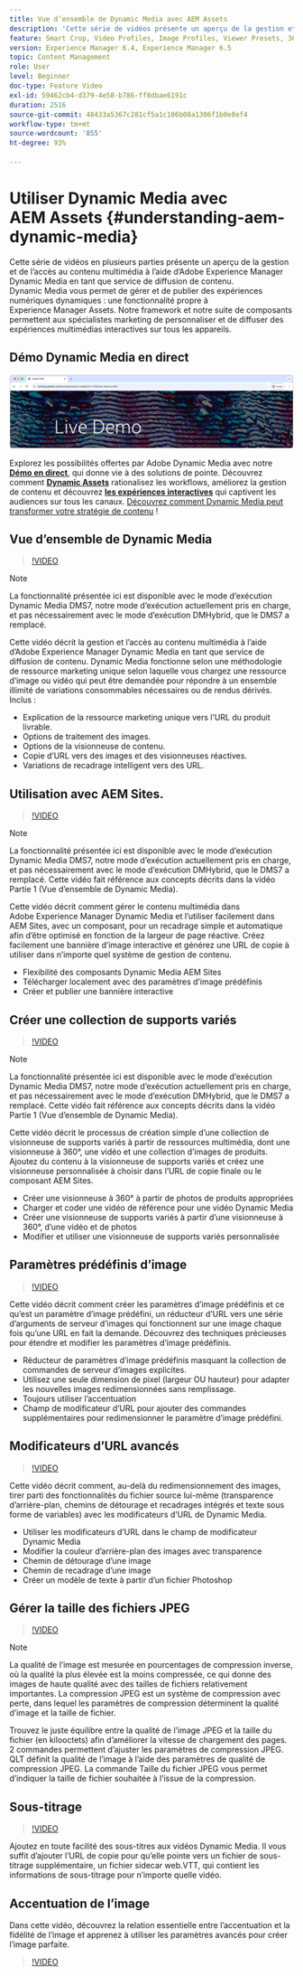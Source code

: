 ```yaml
---
title: Vue d’ensemble de Dynamic Media avec AEM Assets
description: 'Cette série de vidéos présente un aperçu de la gestion et de l’accès du contenu multimédia à l’aide d’Adobe Experience Manager Dynamic Media en tant que service de diffusion de contenu. Dynamic Media vous permet de gérer et de publier des expériences numériques dynamiques : une fonctionnalité propre à Experience Manager Assets. Notre framework et notre suite de composants permettent aux spécialistes marketing de personnaliser et de diffuser des expériences multimédias interactives sur tous les appareils.'
feature: Smart Crop, Video Profiles, Image Profiles, Viewer Presets, 360 VR Video, Image Sets, Spin Sets
version: Experience Manager 6.4, Experience Manager 6.5
topic: Content Management
role: User
level: Beginner
doc-type: Feature Video
exl-id: 59462cb4-d379-4e58-b786-ff8dbae6191c
duration: 2516
source-git-commit: 48433a5367c281cf5a1c106b08a1306f1b0e8ef4
workflow-type: tm+mt
source-wordcount: '855'
ht-degree: 93%

---
```


# Utiliser Dynamic Media avec AEM Assets {#understanding-aem-dynamic-media}

Cette série de vidéos en plusieurs parties présente un aperçu de la gestion et de l’accès au contenu multimédia à l’aide d’Adobe Experience Manager Dynamic Media en tant que service de diffusion de contenu. Dynamic Media vous permet de gérer et de publier des expériences numériques dynamiques : une fonctionnalité propre à Experience Manager Assets. Notre framework et notre suite de composants permettent aux spécialistes marketing de personnaliser et de diffuser des expériences multimédias interactives sur tous les appareils.

## Démo Dynamic Media en direct

[![Démonstration en direct d’AEM Assets Dynamic Media](./assets/overview/live-demo.png)](https://landing.adobe.com/en/na/dynamic-media/ctir-2755/live-demos.html)

Explorez les possibilités offertes par Adobe Dynamic Media avec notre [**Démo en direct**](https://landing.adobe.com/en/na/dynamic-media/ctir-2755/live-demos.html), qui donne vie à des solutions de pointe. Découvrez comment [**Dynamic Assets**](https://landing.adobe.com/en/na/dynamic-media/ctir-2755/dynamic-assets.html) rationalisez les workflows, améliorez la gestion de contenu et découvrez [**les expériences interactives**](https://landing.adobe.com/en/na/dynamic-media/ctir-2755/interactive-experiences.html) qui captivent les audiences sur tous les canaux. [Découvrez comment Dynamic Media peut transformer votre stratégie de contenu](https://landing.adobe.com/en/na/dynamic-media/ctir-2755/live-demos.html) !

## Vue d’ensemble de Dynamic Media

>[!VIDEO](https://video.tv.adobe.com/v/27144?quality=12&learn=on)

>[!NOTE]
>
>La fonctionnalité présentée ici est disponible avec le mode d’exécution Dynamic Media DMS7, notre mode d’exécution actuellement pris en charge, et pas nécessairement avec le mode d’exécution DMHybrid, que le DMS7 a remplacé.

Cette vidéo décrit la gestion et l’accès au contenu multimédia à l’aide d’Adobe Experience Manager Dynamic Media en tant que service de diffusion de contenu. Dynamic Media fonctionne selon une méthodologie de ressource marketing unique selon laquelle vous chargez une ressource d’image ou vidéo qui peut être demandée pour répondre à un ensemble illimité de variations consommables nécessaires ou de rendus dérivés. Inclus :

* Explication de la ressource marketing unique vers l’URL du produit livrable.
* Options de traitement des images.
* Options de la visionneuse de contenu.
* Copie d’URL vers des images et des visionneuses réactives.
* Variations de recadrage intelligent vers des URL.

## Utilisation avec AEM Sites.

>[!VIDEO](https://video.tv.adobe.com/v/27145?quality=12&learn=on)

>[!NOTE]
>
>La fonctionnalité présentée ici est disponible avec le mode d’exécution Dynamic Media DMS7, notre mode d’exécution actuellement pris en charge, et pas nécessairement avec le mode d’exécution DMHybrid, que le DMS7 a remplacé. Cette vidéo fait référence aux concepts décrits dans la vidéo Partie 1 (Vue d’ensemble de Dynamic Media).

Cette vidéo décrit comment gérer le contenu multimédia dans Adobe Experience Manager Dynamic Media et l’utiliser facilement dans AEM Sites, avec un composant, pour un recadrage simple et automatique afin d’être optimisé en fonction de la largeur de page réactive. Créez facilement une bannière d’image interactive et générez une URL de copie à utiliser dans n’importe quel système de gestion de contenu.

* Flexibilité des composants Dynamic Media AEM Sites
* Télécharger localement avec des paramètres d’image prédéfinis
* Créer et publier une bannière interactive

## Créer une collection de supports variés

>[!VIDEO](https://video.tv.adobe.com/v/27146?quality=12&learn=on)

>[!NOTE]
>
>La fonctionnalité présentée ici est disponible avec le mode d’exécution Dynamic Media DMS7, notre mode d’exécution actuellement pris en charge, et pas nécessairement avec le mode d’exécution DMHybrid, que le DMS7 a remplacé. Cette vidéo fait référence aux concepts décrits dans la vidéo Partie 1 (Vue d’ensemble de Dynamic Media).

Cette vidéo décrit le processus de création simple d’une collection de visionneuse de supports variés à partir de ressources multimédia, dont une visionneuse à 360°, une vidéo et une collection d’images de produits. Ajoutez du contenu à la visionneuse de supports variés et créez une visionneuse personnalisée à choisir dans l’URL de copie finale ou le composant AEM Sites.

* Créer une visionneuse à 360° à partir de photos de produits appropriées
* Charger et coder une vidéo de référence pour une vidéo Dynamic Media
* Créer une visionneuse de supports variés à partir d’une visionneuse à 360°, d’une vidéo et de photos
* Modifier et utiliser une visionneuse de supports variés personnalisée

## Paramètres prédéfinis d’image

>[!VIDEO](https://video.tv.adobe.com/v/27320?quality=12&learn=on)

Cette vidéo décrit comment créer les paramètres d’image prédéfinis et ce qu’est un paramètre d’image prédéfini, un réducteur d’URL vers une série d’arguments de serveur d’images qui fonctionnent sur une image chaque fois qu’une URL en fait la demande. Découvrez des techniques précieuses pour étendre et modifier les paramètres d’image prédéfinis.

* Réducteur de paramètres d’image prédéfinis masquant la collection de commandes de serveur d’images explicites.
* Utilisez une seule dimension de pixel (largeur OU hauteur) pour adapter les nouvelles images redimensionnées sans remplissage.
* Toujours utiliser l’accentuation
* Champ de modificateur d’URL pour ajouter des commandes supplémentaires pour redimensionner le paramètre d’image prédéfini.

## Modificateurs d’URL avancés

>[!VIDEO](https://video.tv.adobe.com/v/27319?quality=12&learn=on)

Cette vidéo décrit comment, au-delà du redimensionnement des images, tirer parti des fonctionnalités du fichier source lui-même (transparence d’arrière-plan, chemins de détourage et recadrages intégrés et texte sous forme de variables) avec les modificateurs d’URL de Dynamic Media.

* Utiliser les modificateurs d’URL dans le champ de modificateur Dynamic Media
* Modifier la couleur d’arrière-plan des images avec transparence
* Chemin de détourage d’une image
* Chemin de recadrage d’une image
* Créer un modèle de texte à partir d’un fichier Photoshop

## Gérer la taille des fichiers JPEG

>[!VIDEO](https://video.tv.adobe.com/v/27404?quality=12&learn=on)


>[!NOTE]
>
>La qualité de l’image est mesurée en pourcentages de compression inverse, où la qualité la plus élevée est la moins compressée, ce qui donne des images de haute qualité avec des tailles de fichiers relativement importantes. La compression JPEG est un système de compression avec perte, dans lequel les paramètres de compression déterminent la qualité d’image et la taille de fichier.

Trouvez le juste équilibre entre la qualité de l’image JPEG et la taille du fichier (en kilooctets) afin d’améliorer la vitesse de chargement des pages. 2 commandes permettent d’ajuster les paramètres de compression JPEG. QLT définit la qualité de l’image à l’aide des paramètres de qualité de compression JPEG. La commande Taille du fichier JPEG vous permet d’indiquer la taille de fichier souhaitée à l’issue de la compression.

## Sous-titrage

>[!VIDEO](https://video.tv.adobe.com/v/28074?quality=12&learn=on)

Ajoutez en toute facilité des sous-titres aux vidéos Dynamic Media. Il vous suffit d’ajouter l’URL de copie pour qu’elle pointe vers un fichier de sous-titrage supplémentaire, un fichier sidecar web.VTT, qui contient les informations de sous-titrage pour n’importe quelle vidéo.

## Accentuation de l’image

Dans cette vidéo, découvrez la relation essentielle entre l’accentuation et la fidélité de l’image et apprenez à utiliser les paramètres avancés pour créer l’image parfaite.

>[!VIDEO](https://demos-pub.assetsadobe.com/etc/dam/viewers/s7viewers/html5/VideoViewer.html?asset=%2Fcontent%2Fdam%2Fdm-public-facing-upgrade-portal-video%2F04_DynamicImagery_AdvancedSettings_071917_BH.mp4&amp;config=/etc/dam/presets/viewer/Video_social&amp;serverUrl=https%3A%2F%2Fadobedemo62-h.assetsadobe.com%2Fis%2Fimage%2F&amp;contenturl=%2F&amp;config2=/etc/dam/presets/analytics&amp;videoserverurl=https://gateway-na.assetsadobe.com/DMGateway/public/demoCo&amp;posterimage=/content/dam/dm-public-facing-upgrade-portal-video/04_DynamicImagery_AdvancedSettings_071917_BH.mp4)
